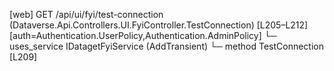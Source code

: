 [web] GET /api/ui/fyi/test-connection  (Dataverse.Api.Controllers.UI.FyiController.TestConnection)  [L205–L212] [auth=Authentication.UserPolicy,Authentication.AdminPolicy]
  └─ uses_service IDatagetFyiService (AddTransient)
    └─ method TestConnection [L209]

